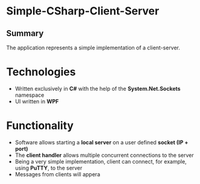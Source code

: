 # Simple-CSharp-Client-Server
## Summary
 The application represents a simple implementation of a client-server.

# Technologies
- Written exclusively in **C#** with the help of the **System.Net.Sockets** namespace
- UI written in **WPF**

# Functionality
- Software allows starting a **local server** on a user defined **socket (IP + port)**
- The **client handler** allows multiple concurrent connections to the server
- Being a very simple implementation, client can connect, for example, using **PuTTY**, to the server
- Messages from clients will appera
<!--stackedit_data:
eyJoaXN0b3J5IjpbMTA1ODA0ODUzNywtMTAyMTAzNTA0NF19
-->